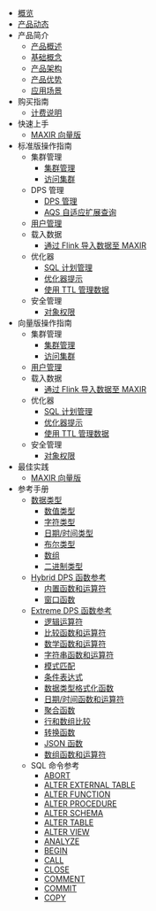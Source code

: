
* [概览](/maxir/README)
* [产品动态](/maxir/Product-news)
* 产品简介
    * [产品概述](/maxir/introduction/overview)
    * [基础概念](/maxir/introduction/glossary)
    * [产品架构](/maxir/introduction/architecture)
    * [产品优势](/maxir/introduction/highlights)
    * [应用场景](/maxir/introduction/application-scenarios)
* 购买指南
    * [计费说明](/maxir/buy/charge)     
* 快速上手
    * [MAXIR 向量版](/maxir/fast/vector)
* 标准版操作指南
    * 集群管理
        * [集群管理](/maxir/guides/dps-clusters/manage-dps-clusters)
        * [访问集群](/maxir/guides/dps-clusters/access-dps-clusters)
    * DPS 管理
        * [DPS 管理](/maxir/guides/dps-clusters/manager-dps)
        * [AQS 自适应扩展查询](/maxir/guides/dps-clusters/aqs)
    * [用户管理](/maxir/guides/dw-users/manage-dwusers)
    * 载入数据
        * [通过 Flink 导入数据至 MAXIR](/maxir/guides/load-data/use-flink-to-load)
    * 优化器
        * [SQL 计划管理](/maxir/guides/optimization/sql-plan-management)
        * [优化器提示](/maxir/guides/optimization/optimizer-hints)
        * [使用 TTL 管理数据](/maxir/guides/optimization/ttl)
    * 安全管理
        * [对象权限](/maxir/guides/security/object-privileges)
* 向量版操作指南
    * 集群管理
        * [集群管理](/maxir/guide-vector/dps-clusters)
        * [访问集群](/maxir/guide-vector/access-dps-clusters)
    * [用户管理](/maxir/guide-vector/dw-users)
    * 载入数据
        * [通过 Flink 导入数据至 MAXIR](/maxir/guide-vector/use-flink-to-load)
    * 优化器
        * [SQL 计划管理](/maxir/guide-vector/sql-plan-management)
        * [优化器提示](/maxir/guide-vector/optimizer-hints)
        * [使用 TTL 管理数据](/maxir/guide-vector/ttl)
    * 安全管理
        * [对象权限](/maxir/guide-vector/object-privileges)    
* 最佳实践
    * [MAXIR 向量版](/maxir/practices/vector)
* 参考手册
    * [数据类型](/maxir/Reference_Manual/data-types/overview)
        * [数值类型](/maxir/Reference_Manual/data-types/numeric)
        * [字符类型](/maxir/Reference_Manual/data-types/character)
        * [日期/时间类型](/maxir/Reference_Manual/data-types/datetime)
        * [布尔类型](/maxir/Reference_Manual/data-types/boolean)
        * [数组](/maxir/Reference_Manual/data-types/arrays)
        * [二进制类型](/maxir/Reference_Manual/data-types/binary)
    * [Hybrid DPS 函数参考](/maxir/Reference_Manual/hybrid-dps-functions/overview)
        * [内置函数和运算符](/maxir/Reference_Manual/hybrid-dps-functions/builtin-functions)
        * [窗口函数](/maxir/Reference_Manual/hybrid-dps-functions/window-functions)
    * [Extreme DPS 函数参考](/maxir/Reference_Manual/extreme-dps-functions/overview)
        * [逻辑运算符](/maxir/Reference_Manual/extreme-dps-functions/logical-operators)
        * [比较函数和运算符](/maxir/Reference_Manual/extreme-dps-functions/comparison-functions)
        * [数学函数和运算符](/maxir/Reference_Manual/extreme-dps-functions/mathematical-functions)
        * [字符串函数和运算符](/maxir/Reference_Manual/extreme-dps-functions/string-functions)
        * [模式匹配](/maxir/Reference_Manual/extreme-dps-functions/pattern-matching)
        * [条件表达式](/maxir/Reference_Manual/extreme-dps-functions/conditional-expressions)
        * [数据类型格式化函数](/maxir/Reference_Manual/extreme-dps-functions/data-type-formatting-functions)
        * [日期/时间函数和运算符](/maxir/Reference_Manual/extreme-dps-functions/date-time-functions)
        * [聚合函数](/maxir/Reference_Manual/extreme-dps-functions/aggregate-functions)
        * [行和数组比较](/maxir/Reference_Manual/extreme-dps-functions/row-array-comparison)
        * [转换函数](/maxir/Reference_Manual/extreme-dps-functions/conversion-functions)
        * [JSON 函数](/maxir/Reference_Manual/extreme-dps-functions/json-functions)
        * [数组函数和运算符](/maxir/Reference_Manual/extreme-dps-functions/array-functions)
    * SQL 命令参考
        * [ABORT](/maxir/Reference_Manual/sql-commands/abort)
        * [ALTER EXTERNAL TABLE](/maxir/Reference_Manual/sql-commands/alter-external-table)
        * [ALTER FUNCTION](/maxir/Reference_Manual/sql-commands/alter-function)
        * [ALTER PROCEDURE](/maxir/Reference_Manual/sql-commands/alter-procedure)
        * [ALTER SCHEMA](/maxir/Reference_Manual/sql-commands/alter-schema)
        * [ALTER TABLE](/maxir/Reference_Manual/sql-commands/alter-table)
        * [ALTER VIEW](/maxir/Reference_Manual/sql-commands/alter-view)
        * [ANALYZE](/maxir/Reference_Manual/sql-commands/analyze)
        * [BEGIN](/maxir/Reference_Manual/sql-commands/begin)
        * [CALL](/maxir/Reference_Manual/sql-commands/call)
        * [CLOSE](/maxir/Reference_Manual/sql-commands/close)
        * [COMMENT](/maxir/Reference_Manual/sql-commands/comment)
        * [COMMIT](/maxir/Reference_Manual/sql-commands/commit)
        * [COPY](/maxir/Reference_Manual/sql-commands/copy)
          
      
